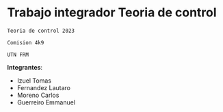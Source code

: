 # Trabajo integrador Teoria de control

```
Teoria de control 2023

Comision 4k9

UTN FRM
```

**Integrantes**:

- Izuel Tomas
- Fernandez Lautaro
- Moreno Carlos
- Guerreiro Emmanuel
